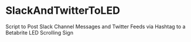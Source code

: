 # SlackAndTwitterToLED
Script to Post Slack Channel Messages and Twitter Feeds via Hashtag to a Betabrite LED Scrolling Sign
